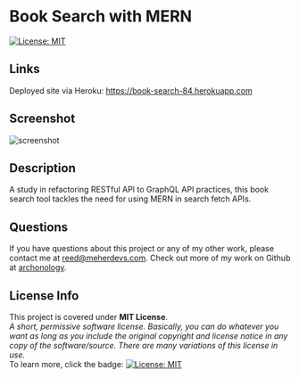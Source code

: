# Book Search with MERN
[![License: MIT](https://img.shields.io/badge/License-MIT-yellow.svg)](https://opensource.org/licenses/MIT)
## Links
Deployed site via Heroku: https://book-search-84.herokuapp.com
## Screenshot
![screenshot]()    

## Description
A study in refactoring RESTful API to GraphQL API practices, this book search tool tackles the need for using MERN in search fetch APIs.
    

## Questions
If you have questions about this project or any of my other work, please contact me at reed@meherdevs.com. Check out more of my work on Github at [archonology](https://github.com/archonology).
    
## License Info
This project is covered under **MIT License**. 
<br>
*A short, permissive software license. Basically, you can do whatever you want as long as you include the original copyright and license notice in any copy of the software/source.  There are many variations of this license in use.* 
<br>
To learn more, click the badge: [![License: MIT](https://img.shields.io/badge/License-MIT-yellow.svg)](https://opensource.org/licenses/MIT)
